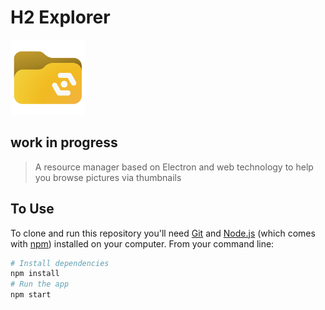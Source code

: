 # H2 Explorer
<img alt="logo" src="./src/h2assets/logos/logo-v2.2-ani.svg" width="120px" />


## **work in progress**

> A resource manager based on Electron and web technology to help you browse pictures via thumbnails

## To Use

To clone and run this repository you'll need [Git](https://git-scm.com) and [Node.js](https://nodejs.org/en/download/) (which comes with [npm](http://npmjs.com)) installed on your computer. From your command line:

```bash
# Install dependencies
npm install
# Run the app
npm start
```
